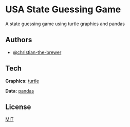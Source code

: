# USA State Guessing Game

A state guessing game using turtle graphics and pandas

## Authors

- [@christian-the-brewer](https://www.github.com/christian-the-brewer)

## Tech

**Graphics:** [turtle](https://docs.python.org/3/library/turtle.html)

**Data:** [pandas](https://pandas.pydata.org/)

## License

[MIT](https://choosealicense.com/licenses/mit/)
